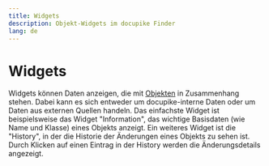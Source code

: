 ```yaml
---
title: Widgets
description: Objekt-Widgets im docupike Finder
lang: de
---
```


# Widgets

Widgets können Daten anzeigen, die mit [Objekten](../basics/objects.md) in Zusammenhang stehen. Dabei kann es sich entweder um docupike-interne Daten oder um Daten aus externen Quellen handeln. Das einfachste Widget ist beispielsweise das Widget "Information", das wichtige Basisdaten (wie Name und Klasse) eines Objekts anzeigt. Ein weiteres Widget ist die "History", in der die Historie der Änderungen eines Objekts zu sehen ist. Durch Klicken auf einen Eintrag in der History werden die Änderungsdetails angezeigt.
